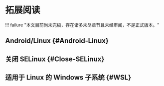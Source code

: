 # 拓展阅读

!!! failure "本文目前尚未完稿，存在诸多未尽章节且未经审阅，不是正式版本。"

## Android/Linux {#Android-Linux}

## 关闭 SELinux {#Close-SELinux}

## 适用于 Linux 的 Windows 子系统 {#WSL}